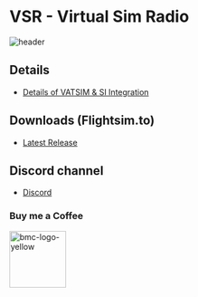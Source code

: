 # VSR - Virtual Sim Radio


![header](https://user-images.githubusercontent.com/4178804/215447464-ea34c0fd-3ea4-48aa-a2db-6bd687268cae.png)

## Details

* <a href="si.vsrsoftware.com" target="_blank">Details of VATSIM & SI Integration</a>

## Downloads (Flightsim.to)

* <a href="release.vsrsoftware.com" target="_blank">Latest Release</a>

## Discord channel

* <a href="https://discord.gg/AGnazfDwYZ" target="_blank">Discord</a>

### Buy me a Coffee

<a href="https://www.buymeacoffee.com/deltabravozulu" target="_blank"><img width="100" alt="bmc-logo-yellow" src="https://user-images.githubusercontent.com/4178804/178282683-2d1195e1-7582-4ab5-aee3-9b57305e795c.png"></a>
